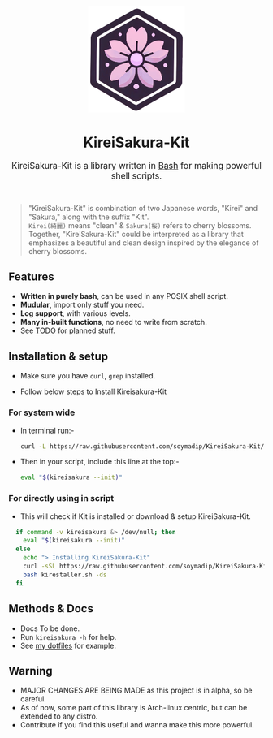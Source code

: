 <p align="center">
    <img src="Assets/icon.png" width="190px">
    <h1 align="center">KireiSakura-Kit</h1>
</p>

<p align="center">
    <big>KireiSakura-Kit is a library written in <a href="https://www.gnu.org/software/bash">Bash</a> for making powerful shell scripts.</big>
</p>
<br>

> "KireiSakura-Kit" is combination of two Japanese words, "Kirei" and "Sakura," along with the suffix "Kit".</br>
> `Kirei(綺麗)` means "clean" & `Sakura(桜)` refers to cherry blossoms. Together, "KireiSakura-Kit" could be interpreted as a library that emphasizes a beautiful and clean design inspired by the elegance of cherry blossoms.

## Features

- **Written in purely bash**, can be used in any POSIX shell script.
- **Mudular**, import only stuff you need.
- **Log support**, with various levels.
- **Many in-built functions**, no need to write from scratch.
- See [TODO](./TODO.md) for planned stuff.
<!-- - Various **UI elements**. -->

## Installation & setup

- Make sure you have `curl`, `grep` installed.

- Follow below steps to Install Kireisakura-Kit

### For system wide

- In terminal run:-

  ```bash
  curl -L https://raw.githubusercontent.com/soymadip/KireiSakura-Kit/refs/heads/install/install.sh | bash -s
  ```

- Then in your script, include this line at the top:-

  ```bash
  eval "$(kireisakura --init)"
  ```

### For directly using in script

- This will check if Kit is installed or download & setup KireiSakura-Kit.

```bash
  if command -v kireisakura &> /dev/null; then
    eval "$(kireisakura --init)"
  else
    echo "> Installing KireiSakura-Kit"
    curl -sSL https://raw.githubusercontent.com/soymadip/KireiSakura-Kit/refs/heads/install/install.sh -o kirestaller.sh
    bash kirestaller.sh -ds
  fi
```

## Methods & Docs

- Docs To be done.
- Run `kireisakura -h` for help.
- See [my dotfiles](https://github.com/soymadip/Dotfiles) for example.

## Warning

- MAJOR CHANGES ARE BEING MADE as this project is in alpha, so be careful.
- As of now, some part of this library is Arch-linux centric, but can be extended to any distro.
- Contribute if you find this useful and wanna make this more powerful.
